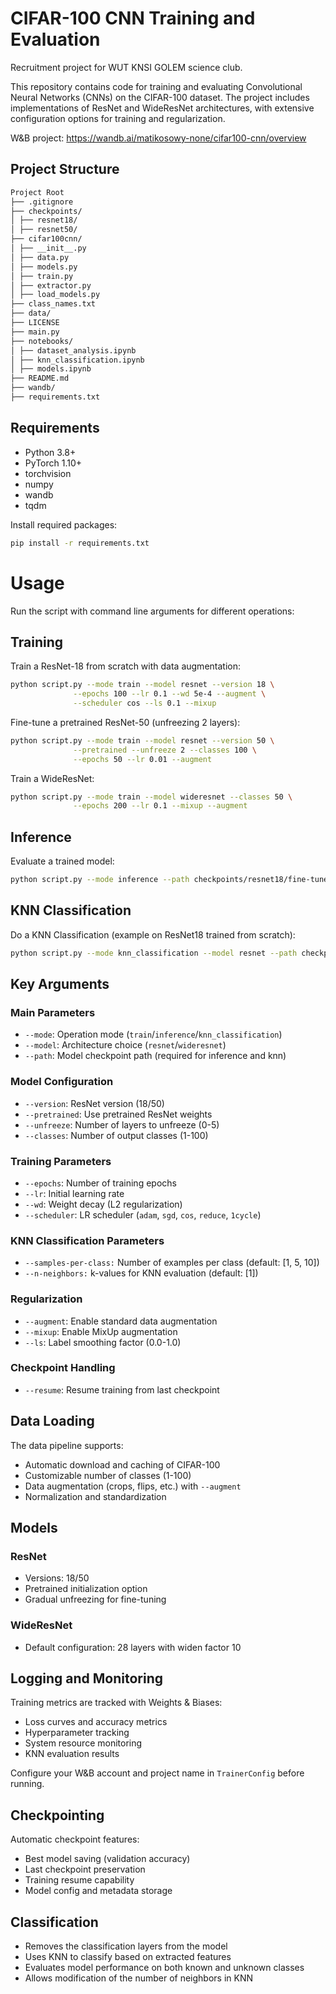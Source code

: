 # CIFAR-100 CNN Training and Evaluation

Recruitment project for WUT KNSI GOLEM science club.

This repository contains code for training and evaluating Convolutional Neural Networks (CNNs) on the CIFAR-100 dataset. The project includes implementations of ResNet and WideResNet architectures, with extensive configuration options for training and regularization.

W&B project:
https://wandb.ai/matikosowy-none/cifar100-cnn/overview

## Project Structure
```sh
Project Root
├── .gitignore 
├── checkpoints/ 
│ ├── resnet18/ 
│ ├── resnet50/ 
├── cifar100cnn/ 
│ ├── __init__.py 
│ ├── data.py 
│ ├── models.py 
│ ├── train.py 
│ ├── extractor.py 
│ ├── load_models.py 
├── class_names.txt 
├── data/ 
├── LICENSE 
├── main.py 
├── notebooks/ 
│ ├── dataset_analysis.ipynb 
│ ├── knn_classification.ipynb
│ ├── models.ipynb  
├── README.md 
├── wandb/
├── requirements.txt
```

## Requirements

- Python 3.8+
- PyTorch 1.10+
- torchvision
- numpy
- wandb
- tqdm

Install required packages:
```sh
pip install -r requirements.txt
```

# Usage

Run the script with command line arguments for different operations:

## Training
Train a ResNet-18 from scratch with data augmentation:
```sh
python script.py --mode train --model resnet --version 18 \
              --epochs 100 --lr 0.1 --wd 5e-4 --augment \
              --scheduler cos --ls 0.1 --mixup
```

Fine-tune a pretrained ResNet-50 (unfreezing 2 layers):
```sh
python script.py --mode train --model resnet --version 50 \
              --pretrained --unfreeze 2 --classes 100 \
              --epochs 50 --lr 0.01 --augment
```

Train a WideResNet:
```sh
python script.py --mode train --model wideresnet --classes 50 \
              --epochs 200 --lr 0.1 --mixup --augment
```

## Inference
Evaluate a trained model:
```sh
python script.py --mode inference --path checkpoints/resnet18/fine-tuned/best_model.pth
```

## KNN Classification
Do a KNN Classification (example on ResNet18 trained from scratch):
```sh
python script.py --mode knn_classification --model resnet --path checkpoints/resnet18/from-scratch/best_model.pth --version 18
```

## Key Arguments

### Main Parameters
- `--mode`: Operation mode (`train`/`inference`/`knn_classification`)
- `--model`: Architecture choice (`resnet`/`wideresnet`)
- `--path`: Model checkpoint path (required for inference and knn)

### Model Configuration
- `--version`: ResNet version (18/50)
- `--pretrained`: Use pretrained ResNet weights
- `--unfreeze`: Number of layers to unfreeze (0-5)
- `--classes`: Number of output classes (1-100)

### Training Parameters
- `--epochs`: Number of training epochs
- `--lr`: Initial learning rate
- `--wd`: Weight decay (L2 regularization)
- `--scheduler`: LR scheduler (`adam`, `sgd`, `cos`, `reduce`, `1cycle`)

### KNN Classification Parameters
- `--samples-per-class:` Number of examples per class (default: [1, 5, 10])
- `--n-neighbors:` k-values for KNN evaluation (default: [1])

### Regularization
- `--augment`: Enable standard data augmentation
- `--mixup`: Enable MixUp augmentation
- `--ls`: Label smoothing factor (0.0-1.0)

### Checkpoint Handling
- `--resume`: Resume training from last checkpoint

## Data Loading
The data pipeline supports:
- Automatic download and caching of CIFAR-100
- Customizable number of classes (1-100)
- Data augmentation (crops, flips, etc.) with `--augment`
- Normalization and standardization

## Models

### ResNet
- Versions: 18/50
- Pretrained initialization option
- Gradual unfreezing for fine-tuning

### WideResNet
- Default configuration: 28 layers with widen factor 10

## Logging and Monitoring
Training metrics are tracked with Weights & Biases:
- Loss curves and accuracy metrics
- Hyperparameter tracking
- System resource monitoring
- KNN evaluation results

Configure your W&B account and project name in `TrainerConfig` before running.

## Checkpointing
Automatic checkpoint features:
- Best model saving (validation accuracy)
- Last checkpoint preservation
- Training resume capability
- Model config and metadata storage

## Classification
- Removes the classification layers from the model
- Uses KNN to classify based on extracted features
- Evaluates model performance on both known and unknown classes
- Allows modification of the number of neighbors in KNN